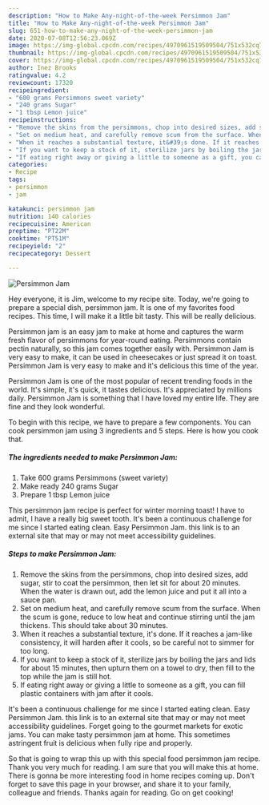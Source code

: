 ```yaml
---
description: "How to Make Any-night-of-the-week Persimmon Jam"
title: "How to Make Any-night-of-the-week Persimmon Jam"
slug: 651-how-to-make-any-night-of-the-week-persimmon-jam
date: 2020-07-08T12:56:23.069Z
image: https://img-global.cpcdn.com/recipes/4970961519509504/751x532cq70/persimmon-jam-recipe-main-photo.jpg
thumbnail: https://img-global.cpcdn.com/recipes/4970961519509504/751x532cq70/persimmon-jam-recipe-main-photo.jpg
cover: https://img-global.cpcdn.com/recipes/4970961519509504/751x532cq70/persimmon-jam-recipe-main-photo.jpg
author: Inez Brooks
ratingvalue: 4.2
reviewcount: 17320
recipeingredient:
- "600 grams Persimmons sweet variety"
- "240 grams Sugar"
- "1 tbsp Lemon juice"
recipeinstructions:
- "Remove the skins from the persimmons, chop into desired sizes, add sugar, stir to coat the persimmon, then let sit for about 20 minutes. When the water is drawn out, add the lemon juice and put it all into a sauce pan."
- "Set on medium heat, and carefully remove scum from the surface. When the scum is gone, reduce to low heat and continue stirring until the jam thickens. This should take about 30 minutes."
- "When it reaches a substantial texture, it&#39;s done. If it reaches a jam-like consistency, it will harden after it cools, so be careful not to simmer for too long."
- "If you want to keep a stock of it, sterilize jars by boiling the jars and lids for about 15 minutes, then upturn them on a towel to dry, then fill to the top while the jam is still hot."
- "If eating right away or giving a little to someone as a gift, you can fill plastic containers with jam after it cools."
categories:
- Recipe
tags:
- persimmon
- jam

katakunci: persimmon jam 
nutrition: 140 calories
recipecuisine: American
preptime: "PT22M"
cooktime: "PT51M"
recipeyield: "2"
recipecategory: Dessert

---
```



![Persimmon Jam](https://img-global.cpcdn.com/recipes/4970961519509504/751x532cq70/persimmon-jam-recipe-main-photo.jpg)

Hey everyone, it is Jim, welcome to my recipe site. Today, we're going to prepare a special dish, persimmon jam. It is one of my favorites food recipes. This time, I will make it a little bit tasty. This will be really delicious.

Persimmon jam is an easy jam to make at home and captures the warm fresh flavor of persimmons for year-round eating. Persimmons contain pectin naturally, so this jam comes together easily with. Persimmon Jam is very easy to make, it can be used in cheesecakes or just spread it on toast. Persimmon Jam is very easy to make and it&#39;s delicious this time of the year.

Persimmon Jam is one of the most popular of recent trending foods in the world. It's simple, it's quick, it tastes delicious. It's appreciated by millions daily. Persimmon Jam is something that I have loved my entire life. They are fine and they look wonderful.


To begin with this recipe, we have to prepare a few components. You can cook persimmon jam using 3 ingredients and 5 steps. Here is how you cook that.

<!--inarticleads1-->

##### The ingredients needed to make Persimmon Jam:

1. Take 600 grams Persimmons (sweet variety)
1. Make ready 240 grams Sugar
1. Prepare 1 tbsp Lemon juice


This persimmon jam recipe is perfect for winter morning toast! I have to admit, I have a really big sweet tooth. It&#39;s been a continuous challenge for me since I started eating clean. Easy Persimmon Jam. this link is to an external site that may or may not meet accessibility guidelines. 

<!--inarticleads2-->

##### Steps to make Persimmon Jam:

1. Remove the skins from the persimmons, chop into desired sizes, add sugar, stir to coat the persimmon, then let sit for about 20 minutes. When the water is drawn out, add the lemon juice and put it all into a sauce pan.
1. Set on medium heat, and carefully remove scum from the surface. When the scum is gone, reduce to low heat and continue stirring until the jam thickens. This should take about 30 minutes.
1. When it reaches a substantial texture, it&#39;s done. If it reaches a jam-like consistency, it will harden after it cools, so be careful not to simmer for too long.
1. If you want to keep a stock of it, sterilize jars by boiling the jars and lids for about 15 minutes, then upturn them on a towel to dry, then fill to the top while the jam is still hot.
1. If eating right away or giving a little to someone as a gift, you can fill plastic containers with jam after it cools.


It&#39;s been a continuous challenge for me since I started eating clean. Easy Persimmon Jam. this link is to an external site that may or may not meet accessibility guidelines. Forget going to the gourmet markets for exotic jams. You can make tasty persimmon jam at home. This sometimes astringent fruit is delicious when fully ripe and properly. 

So that is going to wrap this up with this special food persimmon jam recipe. Thank you very much for reading. I am sure that you will make this at home. There is gonna be more interesting food in home recipes coming up. Don't forget to save this page in your browser, and share it to your family, colleague and friends. Thanks again for reading. Go on get cooking!
